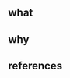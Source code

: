 ## what
<!--
- Describe high-level what changed as a result of these commits (i.e. in plain-english, what do these changes mean?)
- Use bullet points to be concise and to the point.
-->


## why
<!--
- Provide the justifications for the changes (e.g. business case).
- Describe why these changes were made (e.g. why do these commits fix the problem?)
- Use bullet points to be concise and to the point.
-->


## references
<!--
- Link to any supporting github issues or helpful documentation to add some context (e.g. stackoverflow).
- Use `closes #123`, if this PR closes a GitHub issue `#123`
-->

